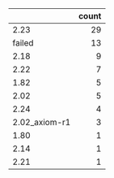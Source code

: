 |               |   count |
|:--------------|--------:|
| 2.23          |      29 |
| failed        |      13 |
| 2.18          |       9 |
| 2.22          |       7 |
| 1.82          |       5 |
| 2.02          |       5 |
| 2.24          |       4 |
| 2.02_axiom-r1 |       3 |
| 1.80          |       1 |
| 2.14          |       1 |
| 2.21          |       1 |